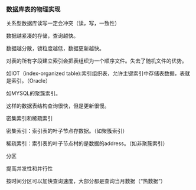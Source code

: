 ### 数据库表的物理实现

关系型数据库读写一定会冲突（读，写，一致性）

数据越紧凑的存储，查询越快。

数据越分散，锁粒度越低，数据更新越快。



对表的所有字段建立索引会把表组织为一个顺序文件。失去了随机文件的优势。

如IOT（index-organized table):索引组织表，允许主键索引中存储表数据，表就是索引。（Oracle）

如MYSQL的聚簇索引。

这样的数据表结构查询很快，但是更新很慢。



密集索引和稀疏索引

密集索引：索引表的叶子节点存数据。（如聚簇索引）

稀疏索引：索引表的叶子节点村的是数据的address。（如非聚簇索引）



分区

提高并发性和并行性

按时间分区可以加快查询速度，大部分都是查询当月数据（“热数据”）